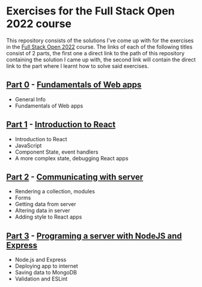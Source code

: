 # Exercises for the Full Stack Open 2022 course

This repository consists of the solutions I've come up with for the exercises in the [Full Stack Open 2022](https://fullstackopen.com/) course.
The links of each of the following titles consist of 2 parts, the first one a direct link to the path of this repository containing the solution I came up with, the second link will contain the direct link to the part where I learnt how to solve said exercises.

## [Part 0](https://github.com/Filz0r/fsopen-course/tree/main/part0) - [Fundamentals of Web apps](https://fullstackopen.com/en/part0)

- General Info
- Fundamentals of Web apps

## [Part 1](https://github.com/Filz0r/fsopen-course/tree/main/part1/) - [Introduction to React](https://fullstackopen.com/en/part1)

- Introduction to React
- JavaScript
- Component State, event handlers
- A more complex state, debugging React apps

## [Part 2](https://github.com/Filz0r/fsopen-course/tree/main/part2/) - [Communicating with server](https://fullstackopen.com/en/part2)

- Rendering a collection, modules
- Forms
- Getting data from server
- Altering data in server
- Adding style to React apps

## [Part 3](https://github.com/Filz0r/fsopen-course/tree/main/part3/) - [Programing a server with NodeJS and Express](https://fullstackopen.com/en/part0)

- Node.js and Express
- Deploying app to internet
- Saving data to MongoDB
- Validation and ESLint
